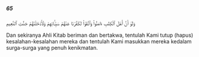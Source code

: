 ##### 65

<span class="ayah">وَلَوْ أَنَّ أَهْلَ ٱلْكِتَٰبِ ءَامَنُوا۟ وَٱتَّقَوْا۟ لَكَفَّرْنَا عَنْهُمْ سَيِّـَٔاتِهِمْ وَلَأَدْخَلْنَٰهُمْ جَنَّٰتِ ٱلنَّعِيمِ</span>

<span class="ayah_translation">Dan sekiranya Ahli Kitab beriman dan bertakwa, tentulah Kami tutup (hapus) kesalahan-kesalahan mereka dan tentulah Kami masukkan mereka kedalam surga-surga yang penuh kenikmatan.</span>
